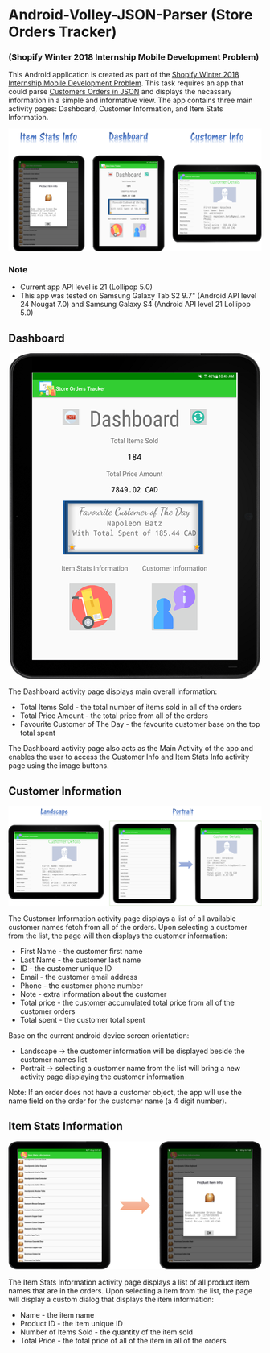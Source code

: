 # Android-Volley-JSON-Parser (Store Orders Tracker)
### (Shopify Winter 2018 Internship Mobile Development Problem)

This Android application is created as part of the [Shopify Winter 2018 Internship Mobile Development Problem](https://github.com/no131614/Android-Volley-JSON-Parser/blob/master/readme_task/Mobile%20Development%20Problem%20Winter%202018.txt). This task requires an app that could parse [Customers Orders in JSON](https://shopicruit.myshopify.com/admin/orders.json?page=1&access_token=c32313df0d0ef512ca64d5b336a0d7c6) and displays the necassary information in a simple and informative view. The app contains three main activity pages: Dashboard, Customer Information, and Item Stats Information.  

<p align="center">
  <img src="https://github.com/no131614/Android-Volley-JSON-Parser/blob/master/readme_pictures/Main.png">
</p>

### Note
- Current app API level is 21 (Lollipop 5.0)
- This app was tested on Samsung Galaxy Tab S2 9.7" (Android API level 24 Nougat	7.0) and Samsung Galaxy S4 (Android API level 21 Lollipop	5.0)

## Dashboard
<p align="center">
  <img src="https://github.com/no131614/Android-Volley-JSON-Parser/blob/master/readme_pictures/Dashboard.png">
</p>

The Dashboard activity page displays main overall information:
- Total Items Sold - the total number of items sold in all of the orders
- Total Price Amount - the total price from all of the orders
- Favourite Customer of The Day - the favourite customer base on the top total spent

The Dashboard activity page also acts as the Main Activity of the app and enables the user to access the Customer Info and Item Stats Info activity page using the image buttons.

## Customer Information

<p align="center">
  <img src="https://github.com/no131614/Android-Volley-JSON-Parser/blob/master/readme_pictures/Customer_Info_Large.png">
</p>

The Customer Information activity page displays a list of all available customer names fetch from all of the orders. Upon selecting a customer from the list, the page will then displays the customer information:
- First Name - the customer first name
- Last Name - the customer last name
- ID - the customer unique ID
- Email - the customer email address
- Phone - the customer phone number
- Note - extra information about the customer
- Total price - the customer accumulated total price from all of the customer orders
- Total spent - the customer total spent

Base on the current android device screen orientation: 
- Landscape -> the customer information will be displayed beside the customer names list
- Portrait -> selecting a customer name from the list will bring a new activity page displaying the customer information


Note: If an order does not have a customer object, the app will use the name field on the order for the customer name (a 4 digit number).

## Item Stats Information

<p align="center">
  <img src="https://github.com/no131614/Android-Volley-JSON-Parser/blob/master/readme_pictures/Item_Info.png">
</p>

The Item Stats Information activity page displays a list of all product item names that are in the orders. Upon selecting a item from the list, the page will display a custom dialog that displays the item information:

- Name - the item name
- Product ID - the item unique ID
- Number of Items Sold - the quantity of the item sold
- Total Price - the total price of all of the item in all of the orders
